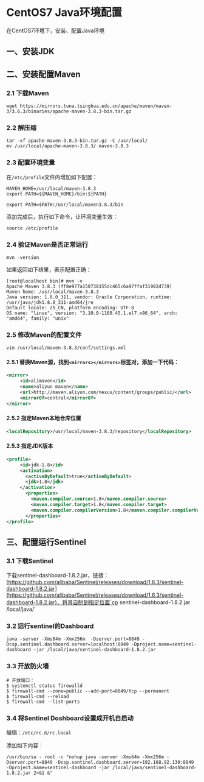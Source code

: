 # CentOS7 Java环境配置

在CentOS7环境下，安装、配置Java环境

## 一、安装JDK



## 二、安装配置Maven

### 2.1 下载Maven

``` shell
wget https://mirrors.tuna.tsinghua.edu.cn/apache/maven/maven-3/3.6.3/binaries/apache-maven-3.8.3-bin.tar.gz
```

### 2.2 解压缩

``` shell
tar -xf apache-maven-3.8.3-bin.tar.gz -C /usr/local/
mv /usr/local/apache-maven-3.8.3/ maven-3.8.3
```

### 2.3 配置环境变量

在`/etc/profile`文件内增加如下配置：

``` shell
MAVEN_HOME=/usr/local/maven-3.8.3
export PATH=${MAVEN_HOME}/bin:${PATH}
```



`export PATH=$PATH:/usr/local/maven3.8.3/bin`

添加完成后，执行如下命令，让环境变量生效：

`source /etc/profile`

### 2.4 验证Maven是否正常运行

`mvn -version`

如果返回如下结果，表示配置正确：

```shell
[root@localhost bin]# mvn -v
Apache Maven 3.8.3 (ff8e977a158738155dc465c6a97ffaf31982d739)
Maven home: /usr/local/maven-3.8.3
Java version: 1.8.0_311, vendor: Oracle Corporation, runtime: /usr/java/jdk1.8.0_311-amd64/jre
Default locale: zh_CN, platform encoding: UTF-8
OS name: "linux", version: "3.10.0-1160.45.1.el7.x86_64", arch: "amd64", family: "unix"
```

### 2.5 修改Maven的配置文件

`vim /usr/local/maven-3.8.3/conf/settings.xml`

#### 2.5.1 替换Maven源，找到`<mirrors></mirrors>`标签对，添加一下代码：

```xml
<mirror>
     <id>alimaven</id>
     <name>aliyun maven</name>
	 <url>http://maven.aliyun.com/nexus/content/groups/public/</url>
     <mirrorOf>central</mirrorOf>
</mirror>
```

#### 2.5.2 指定Maven本地仓库位置

``` xml
<localRepository>/usr/local/maven-3.8.3/repository</localRepository>
```

#### 2.5.3 指定JDK版本

```xml
<profile>    
     <id>jdk-1.8</id>    
     <activation>    
       <activeByDefault>true</activeByDefault>    
       <jdk>1.8</jdk>    
     </activation>    
       <properties>    
         <maven.compiler.source>1.8</maven.compiler.source>    
         <maven.compiler.target>1.8</maven.compiler.target>    
         <maven.compiler.compilerVersion>1.8</maven.compiler.compilerVersion>    
       </properties>    
</profile>
```

## 三、配置运行Sentinel

### 3.1 下载Sentinel

下载sentinel-dashboard-1.8.2.jar，链接：[https://github.com/alibaba/Sentinel/releases/download/1.6.3/sentinel-dashboard-1.8.2.jar](https://github.com/alibaba/Sentinel/releases/download/1.6.3/sentinel-dashboard-1.8.2.jar)，将其自制到指定位置`cp sentinel-dashboard-1.8.2.jar /local/java/`

### 3.2 运行sentinel的Dashboard

``` shell
java -server -Xms64m -Xmx256m  -Dserver.port=8849 -Dcsp.sentinel.dashboard.server=localhost:8849 -Dproject.name=sentinel-dashboard -jar /local/java/sentinel-dashboard-1.8.2.jar
```

### 3.3 开放防火墙

``` shell
# 开放端口：
$ systemctl status firewalld
$ firewall-cmd --zone=public --add-port=8849/tcp --permanent
$ firewall-cmd --reload
$ firewall-cmd --list-ports
```

### 3.4 将Sentinel Doshboard设置成开机自启动

编辑：`/etc/rc.d/rc.local`

添加如下内容：

``` shell
/usr/bin/su - root -c "nohup java -server -Xms64m -Xmx256m -Dserver.port=8849 -Dcsp.sentinel.dashboard.server=192.168.92.130:8849 -Dproject.name=sentinel-dashboard -jar /local/java/sentinel-dashboard-1.8.2.jar 2>&1 &"
```

